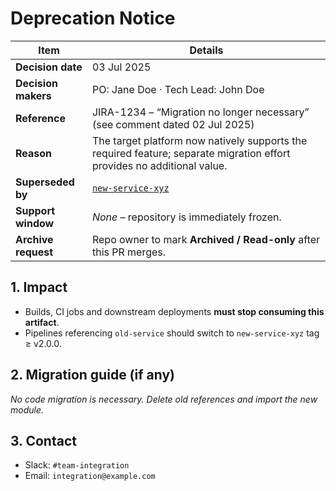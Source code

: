 # Deprecation Notice

| Item | Details                                                                                                                 |
|------|-------------------------------------------------------------------------------------------------------------------------|
| **Decision date** | 03 Jul 2025                                                                                                             |
| **Decision makers** | PO: Jane Doe · Tech Lead: John Doe                                                                                      |
| **Reference** | JIRA-1234 – “Migration no longer necessary” (see comment dated 02 Jul 2025)                                             |
| **Reason** | The target platform now natively supports the required feature; separate migration effort provides no additional value. |
| **Superseded by** | [`new-service-xyz`](https://git.example.com/org/new-service-xyz)                                                        |
| **Support window** | _None_ – repository is immediately frozen.                                                                              |
| **Archive request** | Repo owner to mark **Archived / Read-only** after this PR merges.                                                       |

## 1. Impact
* Builds, CI jobs and downstream deployments **must stop consuming this artifact**.
* Pipelines referencing `old-service` should switch to `new-service-xyz` tag ≥ v2.0.0.

## 2. Migration guide (if any)
_No code migration is necessary. Delete old references and import the new module._

## 3. Contact
* Slack: `#team-integration`
* Email: `integration@example.com`